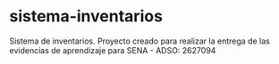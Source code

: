 # sistema-inventarios
 Sistema de inventarios. Proyecto creado para realizar la entrega de las evidencias de aprendizaje para SENA - ADSO: 2627094
